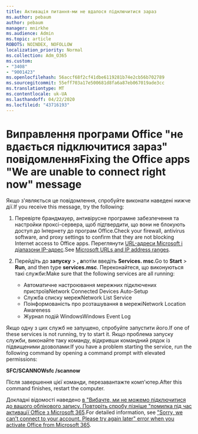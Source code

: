 ```yaml
---
title: Активація питання-ми не вдалося підключитися зараз
ms.author: pebaum
author: pebaum
manager: mnirkhe
ms.audience: Admin
ms.topic: article
ROBOTS: NOINDEX, NOFOLLOW
localization_priority: Normal
ms.collection: Adm_O365
ms.custom:
- "3408"
- "9001423"
ms.openlocfilehash: 56accf68f2cf41dbe6119281b74e2cb56b702789
ms.sourcegitcommit: 55eff703a17e500681d8fa6a87eb067019ade3cc
ms.translationtype: MT
ms.contentlocale: uk-UA
ms.lasthandoff: 04/22/2020
ms.locfileid: "43716193"
---
```

# <a name="fixing-the-office-apps-we-are-unable-to-connect-right-now-message"></a><span data-ttu-id="277b4-102">Виправлення програми Office "не вдається підключитися зараз" повідомлення</span><span class="sxs-lookup"><span data-stu-id="277b4-102">Fixing the Office apps "We are unable to connect right now" message</span></span>

<span data-ttu-id="277b4-103">Якщо з'являється це повідомлення, спробуйте виконати наведені нижче дії.</span><span class="sxs-lookup"><span data-stu-id="277b4-103">If you receive this message, try the following:</span></span>

1. <span data-ttu-id="277b4-104">Перевірте брандмауер, антивірусне програмне забезпечення та настройки проксі-сервера, щоб підтвердити, що вони не блокують доступ до Інтернету до програм Office.</span><span class="sxs-lookup"><span data-stu-id="277b4-104">Check your firewall, antivirus software, and proxy settings to confirm that they are not blocking Internet access to Office apps.</span></span> <span data-ttu-id="277b4-105">Переглянути [URL-адреси Microsoft і діапазони IP-адрес](https://docs.microsoft.com/office365/enterprise/urls-and-ip-address-ranges).</span><span class="sxs-lookup"><span data-stu-id="277b4-105">See [Microsoft URLs and IP address ranges](https://docs.microsoft.com/office365/enterprise/urls-and-ip-address-ranges).</span></span>

2. <span data-ttu-id="277b4-106">Перейдіть до **запуску** > **, а**потім введіть **Services. msc**.</span><span class="sxs-lookup"><span data-stu-id="277b4-106">Go to **Start** > **Run**, and then type **services.msc**.</span></span> <span data-ttu-id="277b4-107">Переконайтеся, що виконуються такі служби:</span><span class="sxs-lookup"><span data-stu-id="277b4-107">Make sure that the following services are all running:</span></span>
    - <span data-ttu-id="277b4-108">Автоматичне настроювання мережних підключених пристроїв</span><span class="sxs-lookup"><span data-stu-id="277b4-108">Network Connected Devices Auto-Setup</span></span>
    - <span data-ttu-id="277b4-109">Служба списку мереж</span><span class="sxs-lookup"><span data-stu-id="277b4-109">Network List Service</span></span>
    - <span data-ttu-id="277b4-110">Поінформованість про розташування в мережі</span><span class="sxs-lookup"><span data-stu-id="277b4-110">Network Location Awareness</span></span>
    - <span data-ttu-id="277b4-111">Журнал подій Windows</span><span class="sxs-lookup"><span data-stu-id="277b4-111">Windows Event Log</span></span>

<span data-ttu-id="277b4-112">Якщо одну з цих служб не запущено, спробуйте запустити його.</span><span class="sxs-lookup"><span data-stu-id="277b4-112">If one of these services is not running, try to start it.</span></span> <span data-ttu-id="277b4-113">Якщо проблема запуску служби, виконайте таку команду, відкривши командний рядок із підвищеними дозволами:</span><span class="sxs-lookup"><span data-stu-id="277b4-113">If you have a problem starting the service, run the following command by opening a command prompt with elevated permissions:</span></span>

<span data-ttu-id="277b4-114">**SFC/SCANNOW**</span><span class="sxs-lookup"><span data-stu-id="277b4-114">**sfc /scannow**</span></span>

<span data-ttu-id="277b4-115">Після завершення цієї команди, перезавантажте комп'ютер.</span><span class="sxs-lookup"><span data-stu-id="277b4-115">After this command finishes, restart the computer.</span></span>

<span data-ttu-id="277b4-116">Докладні відомості наведено [в "Вибачте, ми не можемо підключитися до вашого облікового запису. Повторіть спробу пізніше "помилка під час активації Office з Microsoft 365](https://docs.microsoft.com/office/troubleshoot/activation-installation/issue-when-activate-office-from-office-365).</span><span class="sxs-lookup"><span data-stu-id="277b4-116">For detailed information, see ["Sorry, we can't connect to your account. Please try again later" error when you activate Office from Microsoft 365](https://docs.microsoft.com/office/troubleshoot/activation-installation/issue-when-activate-office-from-office-365).</span></span>
